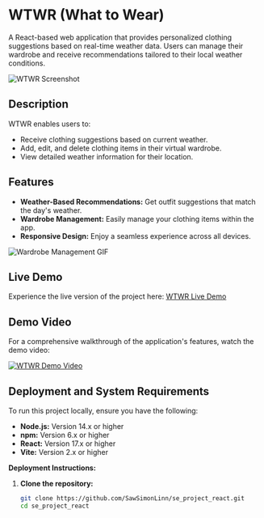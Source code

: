 # WTWR (What to Wear)

A React-based web application that provides personalized clothing suggestions based on real-time weather data. Users can manage their wardrobe and receive recommendations tailored to their local weather conditions.

![WTWR Screenshot](https://example.com/screenshot.png)

## Description

WTWR enables users to:

- Receive clothing suggestions based on current weather.
- Add, edit, and delete clothing items in their virtual wardrobe.
- View detailed weather information for their location.

## Features

- **Weather-Based Recommendations:** Get outfit suggestions that match the day's weather.
- **Wardrobe Management:** Easily manage your clothing items within the app.
- **Responsive Design:** Enjoy a seamless experience across all devices.

![Wardrobe Management GIF](https://example.com/wardrobe-management.gif)

## Live Demo

Experience the live version of the project here: [WTWR Live Demo](https://wtwrapp.jumpingcrab.com/)

## Demo Video

For a comprehensive walkthrough of the application's features, watch the demo video:

[![WTWR Demo Video](https://example.com/demo-thumbnail.png)](https://example.com/demo-video.mp4)

## Deployment and System Requirements

To run this project locally, ensure you have the following:

- **Node.js:** Version 14.x or higher
- **npm:** Version 6.x or higher
- **React:** Version 17.x or higher
- **Vite:** Version 2.x or higher

**Deployment Instructions:**

1. **Clone the repository:**

   ```bash
   git clone https://github.com/SawSimonLinn/se_project_react.git
   cd se_project_react
